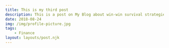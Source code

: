 ```yaml
---
title: This is my third post
description: This is a post on My Blog about win-win survival strategies.
date: 2018-08-24
img: /img/profile-picture.jpg
tags: 
	- Finance
layout: layouts/post.njk
---
```


